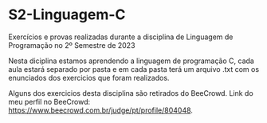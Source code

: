# S2-Linguagem-C
Exercícios e provas realizadas durante a disciplina de Linguagem de Programação no 2º Semestre de 2023

Nesta diciplina estamos aprendendo a linguagem de programação C, cada aula estará separado por pasta e em cada pasta terá um arquivo .txt com os enunciados dos exercicios que foram realizados.

Alguns dos exercicios desta disciplina são retirados do BeeCrowd.
Link do meu perfil no BeeCrowd: https://www.beecrowd.com.br/judge/pt/profile/804048.
